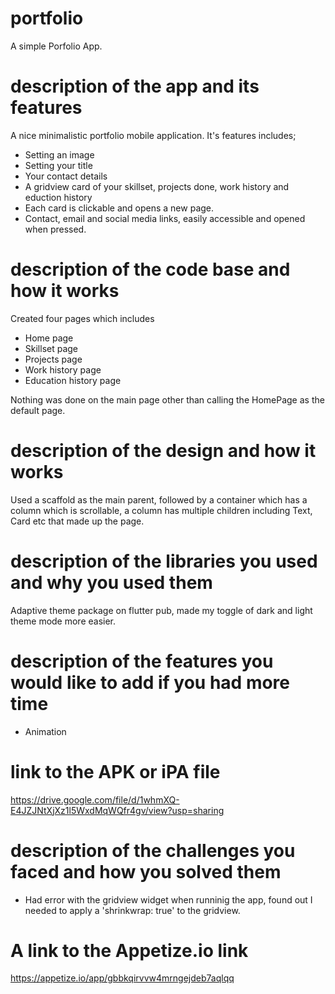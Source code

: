 # portfolio

A simple Porfolio App.

# description of the app and its features
A nice minimalistic portfolio mobile application.
It's features includes;
- Setting an image
- Setting your title
- Your contact details
- A gridview card of your skillset, projects done, work history and eduction history
- Each card is clickable and opens a new page.
- Contact, email and social media links, easily accessible and opened when pressed.

# description of the code base and how it works
Created four pages which includes
- Home page
- Skillset page
- Projects page
- Work history page
- Education history page

Nothing was done on the main page other than calling the HomePage as the
default page.

# description of the design and how it works
Used a scaffold as the main parent, followed by a container which has
a column which is scrollable, a column has multiple children including
Text, Card etc that made up the page.

# description of the libraries you used and why you used them
Adaptive theme package on flutter pub, made my toggle of dark and light 
theme mode more easier.

# description of the features you would like to add if you had more time
- Animation

# link to the APK or iPA file
https://drive.google.com/file/d/1whmXQ-E4JZJNtXjXz1l5WxdMqWQfr4gv/view?usp=sharing

# description of the challenges you faced and how you solved them
- Had error with the gridview widget when runninig the app, found out
I needed to apply a 'shrinkwrap: true' to the gridview.

# A link to the Appetize.io link
https://appetize.io/app/gbbkqirvvw4mrngejdeb7aqlqq
